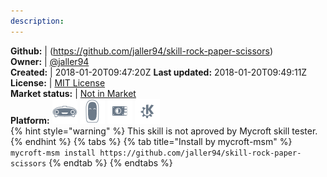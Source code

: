 ```yaml
---
description: 
---
```



**Github:** | (https://github.com/jaller94/skill-rock-paper-scissors)  
**Owner:** | [@jaller94](https://github.com/jaller94)  
**Created:** | 2018-01-20T09:47:20Z  **Last updated:** 2018-01-20T09:49:11Z  
**License:** | [MIT License](https://api.github.com/licenses/mit)  
**Market status:** | [Not in Market](https://market.mycroft.ai/skill/)  
**Platform:**   ![](.gitbook/assets/mark-1-icon.png)  ![](.gitbook/assets/mark-2-icon.png)  ![](.gitbook/assets/picroft-icon.png)  ![](.gitbook/assets/kde.png)   
{% hint style="warning" %}
This skill is not aproved by Mycroft skill tester.
{% endhint %}
  {% tabs %}
{% tab title="Install by mycroft-msm" %}
``` mycroft-msm install https://github.com/jaller94/skill-rock-paper-scissors```
{% endtab %}
  {% endtabs %}
  